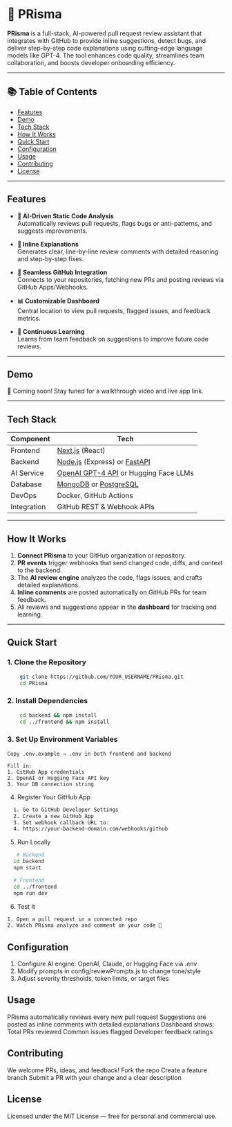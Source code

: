 # 🚀 PRisma

**PRisma** is a full-stack, AI-powered pull request review assistant that integrates with GitHub to provide inline suggestions, detect bugs, and deliver step-by-step code explanations using cutting-edge language models like GPT-4. The tool enhances code quality, streamlines team collaboration, and boosts developer onboarding efficiency.

---

## 📚 Table of Contents

- [Features](#features)
- [Demo](#demo)
- [Tech Stack](#tech-stack)
- [How It Works](#how-it-works)
- [Quick Start](#quick-start)
- [Configuration](#configuration)
- [Usage](#usage)
- [Contributing](#contributing)
- [License](#license)

---

## Features

- **🧠 AI-Driven Static Code Analysis**  
  Automatically reviews pull requests, flags bugs or anti-patterns, and suggests improvements.

- **📌 Inline Explanations**  
  Generates clear, line-by-line review comments with detailed reasoning and step-by-step fixes.

- **🔗 Seamless GitHub Integration**  
  Connects to your repositories, fetching new PRs and posting reviews via GitHub Apps/Webhooks.

- **📊 Customizable Dashboard**  
  Central location to view pull requests, flagged issues, and feedback metrics.

- **🔄 Continuous Learning**  
  Learns from team feedback on suggestions to improve future code reviews.

---

## Demo

🚧 Coming soon! Stay tuned for a walkthrough video and live app link.

---

## Tech Stack

| Component   | Tech                                                                 |
|-------------|----------------------------------------------------------------------|
| Frontend    | [Next.js](https://nextjs.org/) (React)                               |
| Backend     | [Node.js](https://nodejs.org/) (Express) or [FastAPI](https://fastapi.tiangolo.com/) |
| AI Service  | [OpenAI GPT-4 API](https://platform.openai.com/) or Hugging Face LLMs |
| Database    | [MongoDB](https://www.mongodb.com/) or [PostgreSQL](https://www.postgresql.org/) |
| DevOps      | Docker, GitHub Actions                                               |
| Integration | GitHub REST & Webhook APIs                                           |

---

## How It Works

1. **Connect PRisma** to your GitHub organization or repository.
2. **PR events** trigger webhooks that send changed code, diffs, and context to the backend.
3. The **AI review engine** analyzes the code, flags issues, and crafts detailed explanations.
4. **Inline comments** are posted automatically on GitHub PRs for team feedback.
5. All reviews and suggestions appear in the **dashboard** for tracking and learning.

---

## Quick Start

### 1. Clone the Repository

```bash
    git clone https://github.com/YOUR_USERNAME/PRisma.git
    cd PRisma
```
### 2. Install Dependencies

```bash
    cd backend && npm install
    cd ../frontend && npm install
```
### 3. Set Up Environment Variables
```eenv
Copy .env.example → .env in both frontend and backend

Fill in:
1. GitHub App credentials
2. OpenAI or Hugging Face API key
3. Your DB connection string
```
4. Register Your GitHub App
```bash
  1. Go to GitHub Developer Settings
  2. Create a new GitHub App
  3. Set webhook callback URL to:
  4. https://your-backend-domain.com/webhooks/github
```
5. Run Locally
```bash
   # Backend
  cd backend
  npm start

  # Frontend
  cd ../frontend
  npm run dev
```
6. Test It
```bash
1. Open a pull request in a connected repo
2. Watch PRisma analyze and comment on your code 🎯
```

## Configuration

1. Configure AI engine: OpenAI, Claude, or Hugging Face via .env
2. Modify prompts in config/reviewPrompts.js to change tone/style
3. Adjust severity thresholds, token limits, or target files

## Usage

PRisma automatically reviews every new pull request
Suggestions are posted as inline comments with detailed explanations
Dashboard shows:
Total PRs reviewed
Common issues flagged
Developer feedback ratings

## Contributing

We welcome PRs, ideas, and feedback!
Fork the repo
Create a feature branch
Submit a PR with your change and a clear description

## License
Licensed under the MIT License — free for personal and commercial use.

